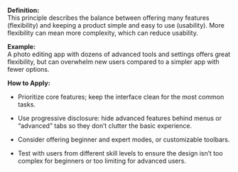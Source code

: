 **Definition:**  
This principle describes the balance between offering many features (flexibility) and keeping a product simple and easy to use (usability). More flexibility can mean more complexity, which can reduce usability.

**Example:**  
A photo editing app with dozens of advanced tools and settings offers great flexibility, but can overwhelm new users compared to a simpler app with fewer options.

**How to Apply:**

- Prioritize core features; keep the interface clean for the most common tasks.
    
- Use progressive disclosure: hide advanced features behind menus or “advanced” tabs so they don’t clutter the basic experience.
    
- Consider offering beginner and expert modes, or customizable toolbars.
    
- Test with users from different skill levels to ensure the design isn’t too complex for beginners or too limiting for advanced users.
